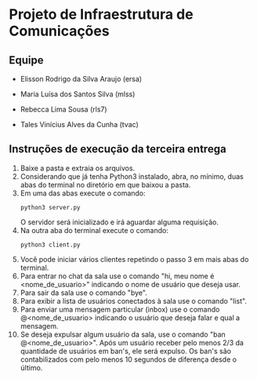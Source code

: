 # Projeto de Infraestrutura de Comunicações
## Equipe
* Elisson Rodrigo da Silva Araujo (ersa)

* Maria Luísa dos Santos Silva (mlss)

* Rebecca Lima Sousa (rls7)

* Tales Vinícius Alves da Cunha (tvac)

## Instruções de execução da terceira entrega
1. Baixe a pasta e extraia os arquivos.
2. Considerando que já tenha Python3 instalado, abra, no mínimo, duas abas do terminal no diretório em que baixou a pasta.
3. Em uma das abas execute o comando: 
   ```
   python3 server.py
   ```
   O servidor será inicializado e irá aguardar alguma requisição.
4. Na outra aba do terminal execute o comando: 
   ```
   python3 client.py
   ```
5. Você pode iniciar vários clientes repetindo o passo 3 em mais abas do terminal.
6. Para entrar no chat da sala use o comando "hi, meu nome é <nome_de_usuario>" indicando o nome de usuário que deseja usar.
7. Para sair da sala use o comando "bye".
8. Para exibir a lista de usuários conectados à sala use o comando "list".
9. Para enviar uma mensagem particular (inbox) use o comando @<nome_de_usuario> <mensagem> indicando o usuário que deseja falar e qual a mensagem.
10. Se deseja expulsar algum usuário da sala, use o comando "ban @<nome_de_usuario>". Após um usuário receber pelo menos 2/3 da quantidade de usuários em ban's, ele será expulso. Os ban's são contabilizados com pelo menos 10 segundos de diferença desde o último.
